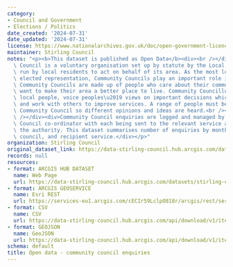 ```yaml
---
category:
- Council and Government
- Elections / Politics
date_created: '2024-07-31'
date_updated: '2024-07-31'
license: https://www.nationalarchives.gov.uk/doc/open-government-licence/version/3/
maintainer: Stirling Council
notes: "<p><b>This dataset is published as Open Data</b><div><br /></div><div>A Community\
  \ Council is a voluntary organisation set up by statute by the Local Authority and\
  \ run by local residents to act on behalf of its area. As the most local tier of\
  \ elected representation, Community Councils play an important role in local democracy.\
  \ Community Councils are made up of people who care about their communities and\
  \ want to make their area a better place to live. Community Councillors represent\
  \ local people, voice peoples\u2019 views on important decisions which affect them\
  \ and work with others to improve services. A range of people must be part of a\
  \ Community Council so different opinions and ideas are heard.<br /></div><div><br\
  \ /></div><div>Community Council enquiries are logged and managed by the Community\
  \ Council co-ordinator with each being sent to the relevant service area within\
  \ the authority. This dataset summarises number of enquiries by month, community\
  \ council, and recipient service.</div></p>"
organization: Stirling Council
original_dataset_link: https://data-stirling-council.hub.arcgis.com/datasets/stirling-council::open-data-community-council-enquiries
records: null
resources:
- format: ARCGIS HUB DATASET
  name: Web Page
  url: https://data-stirling-council.hub.arcgis.com/datasets/stirling-council::open-data-community-council-enquiries
- format: ARCGIS GEOSERVICE
  name: Esri REST
  url: https://services-eu1.arcgis.com/cECIr59LclpO818r/arcgis/rest/services/open_data_community_council_enquiries_by_type/FeatureServer/0
- format: CSV
  name: CSV
  url: https://data-stirling-council.hub.arcgis.com/api/download/v1/items/e6b84905211c4cbc971cd7e63d1dc18c/csv?layers=0
- format: GEOJSON
  name: GeoJSON
  url: https://data-stirling-council.hub.arcgis.com/api/download/v1/items/e6b84905211c4cbc971cd7e63d1dc18c/geojson?layers=0
schema: default
title: Open data - community council enquiries
---
```

